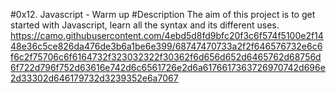 #0x12. Javascript - Warm up
#Description
The aim of this project is to get started with Javascript, learn all the syntax and its different uses.
https://camo.githubusercontent.com/4ebd5d8fd9bfc20f3c6f574f5100e2f1448e36c5ce826da476de3b6a1be6e399/68747470733a2f2f646576732e6c6f6c2f75706c6f6164732f323032322f30362f6d656d652d6465762d68756d6f722d796f752d63616e742d6c6561726e2d6a6176617363726970742d696e2d33302d646179732d3239352e6a7067
